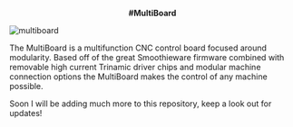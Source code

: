 <p align="center">
  <b>#MultiBoard</b><br>
  </p>

![multiboard](https://github.com/GorillaMachines/MultiBoard/blob/master/Images/Controlboard.png?raw=true)







The MultiBoard is a multifunction CNC control board focused around modularity. Based off of the great Smoothieware firmware combined with
removable high current Trinamic driver chips and modular machine connection options the MultiBoard makes the control of any machine possible. 

Soon I will be adding much more to this repository, keep a look out for updates! 

